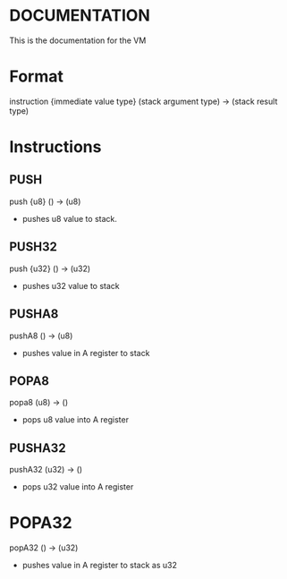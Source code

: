 # DOCUMENTATION
This is the documentation for the VM
# Format
instruction {immediate value type} (stack argument type) -> (stack result type)
# Instructions
## PUSH
push {u8} () -> (u8) 
- pushes u8 value to stack. 
## PUSH32 
push {u32} () -> (u32) 
- pushes u32 value to stack
## PUSHA8
pushA8 () -> (u8) 
- pushes value in A register to stack

## POPA8
popa8 (u8) -> () 
- pops u8 value into A register

## PUSHA32 
pushA32 (u32) -> ()
- pops u32 value into A register

# POPA32 
popA32 () -> (u32)
- pushes value in A register to stack as u32
